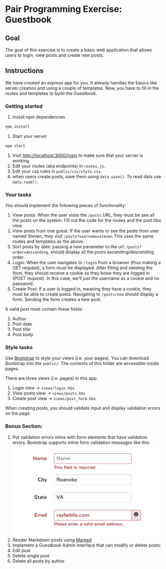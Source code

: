 # Pair Programming Exercise: Guestbook

## Goal

The goal of this exercise is to create a basic web application that allows users
to login, view posts and create new posts.

## Instructions

We have created an express app for you. It already handles the basics like
server creation and using a couple of templates. Now, you have to fill in the routes
and templates to build the Guestbook.

### Getting started

1. Install npm dependencies

  ```bash
  npm install
  ```

1. Start your server

  ```bash
  npm start
  ```

1. Visit [http://localhost:3000/login](http://localhost:3000/login) to make sure that your server is working.
1. Edit your routes (aka endpoints) in `routes.js`.
1. Edit your css rules in `public/css/style.css`.
1. when users create posts, save them using `data.save()`. To read data use `data.read()`.

### Your tasks

You should implement the following pieces of functionality:

1. View posts: When the user visits the `/posts` URL, they must be see all the posts
on the system. Fill out the code for the routes and the post.hbs view.
1. View posts from one guest: If the user wants to see the posts from user named
Steven, they visit `/posts?username=steven` This uses the same routes and templates
as the above.
1. Sort posts by date: passing a new parameter to the url: `/posts?order=descending`,
should display all the posts ascending/descending order.
1. Login: When the user navigates to `/login` from a browser (thus making a GET
request), a form must be displayed. After filling and sending the form, they should
receive a cookie so they know they are logged in (POST request). In this case, we'll
just the username as a cookie and no password.
1. Create Post: If a user is logged in, meaning they have a cookie, they must be
able to create posts. Navigating to `/posts/new` should display a form. Sending the
form creates a new post.

A valid post must contain these fields:

1. Author
1. Post date
1. Post title
1. Post body

### Style tasks

Use [Bootstrap](http://getbootstrap.com/) to style your views (i.e. your pages).
You can download Bootstrap into the `public/`. The contents of this folder are accessible
inside pages.

There are three views (i.e. pages) in this app:

1. Login view -> `views/login.hbs`
1. View posts view -> `views/posts.hbs`
1. Create post view -> `views/post_form.hbs`

When creating posts, you should validate input and display validation
errors on the page.

### Bonus Section:

1. Put validation errors inline with form elements that have validation errors.
   Bootstrap supports inline form validation messages like this:
   ![](img/valid.png)
1. Render Markdown posts using [Marked](https://github.com/chjj/marked)
1. Implement a Guestbook Admin Interface that can modify or delete posts:
  1. Edit post
  1. Delete single post
  1. Delete all posts by author
